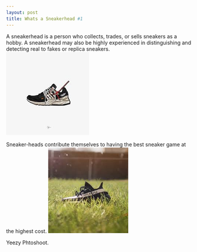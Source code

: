 ```yaml
---
layout: post
title: Whats a Sneakerhead #1
---
```

 
   
A sneakerhead is a person who collects, trades, or sells sneakers as a hobby. A sneakerhead may also be highly experienced in distinguishing and detecting real to fakes or replica sneakers. 
![download](/images/Offwhite.jpeg)

Sneaker-heads contribute themselves to having the best sneaker game at the highest cost.
![download](/images/download.jpeg)   

Yeezy Phtoshoot.
